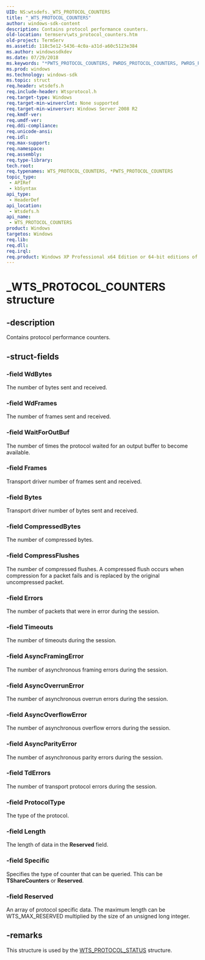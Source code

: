```yaml
---
UID: NS:wtsdefs._WTS_PROTOCOL_COUNTERS
title: "_WTS_PROTOCOL_COUNTERS"
author: windows-sdk-content
description: Contains protocol performance counters.
old-location: termserv\wts_protocol_counters.htm
old-project: TermServ
ms.assetid: 118c5e12-5436-4c0a-a31d-a60c5123e384
ms.author: windowssdkdev
ms.date: 07/29/2018
ms.keywords: "*PWTS_PROTOCOL_COUNTERS, PWRDS_PROTOCOL_COUNTERS, PWRDS_PROTOCOL_COUNTERS structure pointer [Remote Desktop Services], PWTS_PROTOCOL_COUNTERS, PWTS_PROTOCOL_COUNTERS structure pointer [Remote Desktop Services], WRDS_PROTOCOL_COUNTERS, WRDS_PROTOCOL_COUNTERS structure [Remote Desktop Services], WTS_PROTOCOL_COUNTERS, WTS_PROTOCOL_COUNTERS structure [Remote Desktop Services], _WTS_PROTOCOL_COUNTERS, termserv.wts_protocol_counters, wtsdefs/PWRDS_PROTOCOL_COUNTERS, wtsdefs/PWTS_PROTOCOL_COUNTERS, wtsdefs/WRDS_PROTOCOL_COUNTERS, wtsdefs/WTS_PROTOCOL_COUNTERS"
ms.prod: windows
ms.technology: windows-sdk
ms.topic: struct
req.header: wtsdefs.h
req.include-header: Wtsprotocol.h
req.target-type: Windows
req.target-min-winverclnt: None supported
req.target-min-winversvr: Windows Server 2008 R2
req.kmdf-ver: 
req.umdf-ver: 
req.ddi-compliance: 
req.unicode-ansi: 
req.idl: 
req.max-support: 
req.namespace: 
req.assembly: 
req.type-library: 
tech.root: 
req.typenames: WTS_PROTOCOL_COUNTERS, *PWTS_PROTOCOL_COUNTERS
topic_type:
 - APIRef
 - kbSyntax
api_type:
 - HeaderDef
api_location:
 - Wtsdefs.h
api_name:
 - WTS_PROTOCOL_COUNTERS
product: Windows
targetos: Windows
req.lib: 
req.dll: 
req.irql: 
req.product: Windows XP Professional x64 Edition or 64-bit editions of     Windows Server 2003
---
```


# _WTS_PROTOCOL_COUNTERS structure


## -description


Contains protocol performance counters.


## -struct-fields




### -field WdBytes

The number of bytes sent and received.


### -field WdFrames

The number of frames sent and received.


### -field WaitForOutBuf

The number of times the protocol waited for an output buffer to become available.


### -field Frames

Transport driver number of frames sent and received.


### -field Bytes

Transport driver number of bytes sent and received.


### -field CompressedBytes

The number of compressed bytes.


### -field CompressFlushes

The number of compressed flushes. A compressed flush occurs when compression for a packet fails and is replaced by the original uncompressed packet.


### -field Errors

The number of packets that were in error during the session.


### -field Timeouts

The number of timeouts during the session.


### -field AsyncFramingError

The number of asynchronous framing errors during the session.


### -field AsyncOverrunError

The number of asynchronous overrun errors during the session.


### -field AsyncOverflowError

The number of asynchronous overflow errors during the session.


### -field AsyncParityError

The number of asynchronous parity errors during the session.


### -field TdErrors

The number of transport protocol errors during the session.


### -field ProtocolType

The type of the protocol.


### -field Length

The length of data in the <b>Reserved</b> field.


### -field Specific

Specifies the type of counter that can be queried. This can be <b>TShareCounters</b> or <b>Reserved</b>.


### -field Reserved

An array of protocol specific data. The maximum length can be WTS_MAX_RESERVED multiplied by the size of an unsigned long integer.


## -remarks



This structure is used by the <a href="https://msdn.microsoft.com/20e66033-fc79-49c9-af0e-abaf6e4ba501">WTS_PROTOCOL_STATUS</a> structure.



